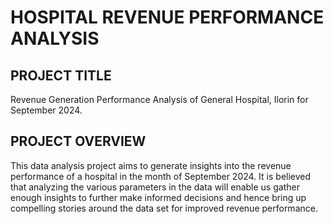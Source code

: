 # HOSPITAL REVENUE PERFORMANCE ANALYSIS

## PROJECT TITLE
Revenue Generation Performance Analysis of General Hospital, Ilorin for September 2024.

## PROJECT OVERVIEW
This data analysis project aims to generate insights into the revenue performance of a hospital in the month of September 2024. It is believed that analyzing the various parameters in the data will enable us gather enough insights to further make informed decisions and hence bring up compelling stories around the data set for improved revenue performance.
